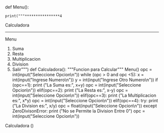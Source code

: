 def Menu():
    
    print("""****************4
Calculadora
****************
Menu
1) Suma
2) Resta
3) Multiplicacion
4) Division
5) Salir""")
def Calculadora():
    """Funcion para Calcular"""
    Menu()
    opc = int(input("Seleccione Opcion\n"))
    while (opc > 0 and opc <5):
        x = int(input("Ingrese Numero\n"))
        y = int(input("Ingrese Otro Numero\n"))
        if (opc==1):
            print ("La Suma es:", x+y)
            opc = int(input("Seleccione Opcion\n"))
        elif(opc==2):
            print ("La Resta es:", x-y)
            opc = int(input("Seleccione Opcion\n"))
        elif(opc==3):
            print ("La Multiplicacion es:", x*y)
            opc = int(input("Seleccione Opcion\n"))
        elif(opc==4):
            try:
                print ("La Division es:", x/y)
                opc = float(input("Seleccione Opcion\n"))
            except ZeroDivisonError:
                print ("No se Permite la Division Entre 0")
                opc = int(input("Seleccione Opcion\n"))

Calculadora ()
